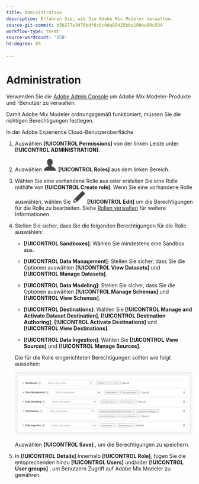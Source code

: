 ```yaml
---
title: Administration
description: Erfahren Sie, wie Sie Adobe Mix Modeler verwalten.
source-git-commit: b5b277e3476bdf6c0c0da85425bba19bea00c594
workflow-type: tm+mt
source-wordcount: '158'
ht-degree: 8%

---
```



# Administration

Verwenden Sie die [Adobe Admin Console](https://helpx.adobe.com/de/enterprise/using/admin-console.html) um Adobe Mix Modeler-Produkte und -Benutzer zu verwalten.

Damit Adobe Mix Modeler ordnungsgemäß funktioniert, müssen Sie die richtigen Berechtigungen festlegen.

In der Adobe Experience Cloud-Benutzeroberfläche

1. Auswählen **[!UICONTROL Permissions]** von der linken Leiste unter **[!UICONTROL ADMINISTRATION]**.

1. Auswählen ![Person](assets/icons/User.svg) **[!UICONTROL Roles]** aus dem linken Bereich.

1. Wählen Sie eine vorhandene Rolle aus oder erstellen Sie eine Rolle mithilfe von **[!UICONTROL Create role]**. Wenn Sie eine vorhandene Rolle auswählen, wählen Sie ![Bearbeiten](assets/icons/Edit.svg) **[!UICONTROL Edit]** um die Berechtigungen für die Rolle zu bearbeiten. Siehe [Rollen verwalten](https://helpx.adobe.com/de/enterprise/using/admin-console.html) für weitere Informationen.

1. Stellen Sie sicher, dass Sie die folgenden Berechtigungen für die Rolle auswählen:

   * **[!UICONTROL Sandboxes]**: Wählen Sie mindestens eine Sandbox aus.

   * **[!UICONTROL Data Management]**: Stellen Sie sicher, dass Sie die Optionen auswählen **[!UICONTROL View Datasets]** und **[!UICONTROL Manage Datasets]**.

   * **[!UICONTROL Data Modeling]**: Stellen Sie sicher, dass Sie die Optionen auswählen **[!UICONTROL Manage Schemas]** und **[!UICONTROL View Schemas]**.

   * **[!UICONTROL Destinations]**: Wählen Sie **[!UICONTROL Manage and Activate Dataset Destination]**, **[!UICONTROL Destination Authoring]**, **[!UICONTROL Activate Destinations]** und **[!UICONTROL View Destinations]**.

   * **[!UICONTROL Data Ingestion]**: Wählen Sie **[!UICONTROL View Sources]** und **[!UICONTROL Manage Sources]**.

   <!--
    * **[!UICONTROL Data Governance]**: ensure you select **[!UICONTROL View User Activity Log]** and **[!UICONTROL View Data Usage Policies]**.
    -->

   Die für die Rolle eingerichteten Berechtigungen sollten wie folgt aussehen:

   ![Berechtigungen](assets/permissions.png)

   <!--![Permissions](assets/permissions-including-privacy.png)-->

   Auswählen **[!UICONTROL Save]** , um die Berechtigungen zu speichern.

1. In **[!UICONTROL Details]** Innerhalb **[!UICONTROL Role]**, fügen Sie die entsprechenden hinzu **[!UICONTROL Users]** und/oder **[!UICONTROL User groups]** , um Benutzern Zugriff auf Adobe Mix Modeler zu gewähren.
